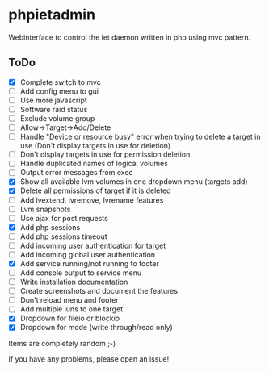 # phpietadmin
Webinterface to control the iet daemon written in php using mvc pattern.

## ToDo
- [x] Complete switch to mvc
- [ ] Add config menu to gui
- [ ] Use more javascript
- [ ] Software raid status
- [ ] Exclude volume group
- [ ] Allow->Target->Add/Delete
- [ ] Handle "Device or resource busy" error when trying to delete a target in use (Don't display targets in use for deletion)
- [ ] Don't display targets in use for permission deletion
- [ ] Handle duplicated names of logical volumes
- [ ] Output error messages from exec
- [x] Show all available lvm volumes in one dropdown menu (targets add)
- [x] Delete all permissions of target if it is deleted
- [ ] Add lvextend, lvremove, lvrename features
- [ ] Lvm snapshots
- [ ] Use ajax for post requests
- [x] Add php sessions
- [ ] Add php sessions timeout
- [ ] Add incoming user authentication for target
- [ ] Add incoming global user authentication
- [x] Add service running/not running to footer
- [ ] Add console output to service menu
- [ ] Write installation documentation
- [ ] Create screenshots and document the features
- [ ] Don't reload menu and footer
- [ ] Add multiple luns to one target
- [x] Dropdown for fileio or blockio
- [x] Dropdown for mode (write through/read only)

Items are completely random ;-)

If you have any problems, please open an issue!
